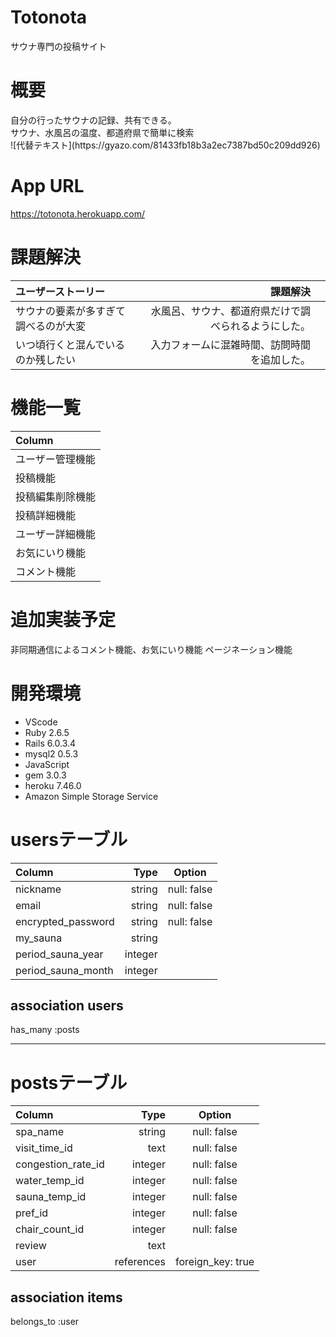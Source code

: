 # Totonota
サウナ専門の投稿サイト

# 概要
<dt>自分の行ったサウナの記録、共有できる。</dt>
<dt>サウナ、水風呂の温度、都道府県で簡単に検索</dt>
![代替テキスト](https://gyazo.com/81433fb18b3a2ec7387bd50c209dd926)

# App URL
https://totonota.herokuapp.com/

# 課題解決
| ユーザーストーリー           | 課題解決             |                                            | 
|:--------------------------|--------------------:|-------------------------------------------:|
| サウナの要素が多すぎて調べるのが大変                  | 水風呂、サウナ、都道府県だけで調べられるようにした。|
| いつ頃行くと混んでいるのか残したい                    | 入力フォームに混雑時間、訪問時間を追加した。      |

# 機能一覧

| Column                    |
|:--------------------------|
| ユーザー管理機能             |
| 投稿機能                    |
| 投稿編集削除機能             |
| 投稿詳細機能                |
| ユーザー詳細機能             |
| お気にいり機能               |
| コメント機能                 |

# 追加実装予定
非同期通信によるコメント機能、お気にいり機能
ページネーション機能




#  開発環境

- VScode
- Ruby 2.6.5
- Rails 6.0.3.4
- mysql2 0.5.3
- JavaScript
- gem 3.0.3
- heroku 7.46.0
- Amazon Simple Storage Service




# usersテーブル
| Column                    | Type        | Option            |
|:--------------------------|------------:|:-----------------:|
| nickname                  | string      | null: false       |
| email                     | string      | null: false       |
| encrypted_password        | string      | null: false       |
| my_sauna                  | string      |                   |
| period_sauna_year         | integer     |                   |
| period_sauna_month        | integer     |                   |


## association users
has_many :posts

------------------------------------------------------

# postsテーブル
| Column                  | Type        | Option            |
|:------------------------|------------:|:-----------------:|
| spa_name                | string      | null: false       |
| visit_time_id           | text        | null: false       |
| congestion_rate_id      | integer     | null: false       | 
| water_temp_id           | integer     | null: false       |
| sauna_temp_id           | integer     | null: false       |
| pref_id                 | integer     | null: false       |
| chair_count_id          | integer     | null: false       |
| review                  | text        |                   |
| user                    | references  | foreign_key: true |


## association items
belongs_to :user
